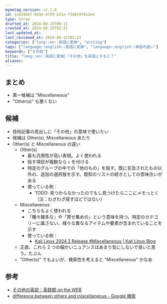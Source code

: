 ```yaml
---
mymetag_version: v2.1.0
id: 1c824bbf-8e9d-4759-b31e-f3d0197412e4
type: Scrap
drafted_at: 2024-08-15T00:11
created_at: 2024-08-15T02:21
last_updated_at:
last_reviewed_at: 2024-08-15T02:23
categories: ["lang::en::英語に変換", "writing"]
tags: ["language::english::英語に変換", "language::english::単語の違い"]
keywords: ["その他"]
title: "lang::en::英語に変換］「その他」を英語にすると？"
aliases:
---
```


## まとめ

- 第一候補は "Miscellaneous"
- "Other(s)" も悪くない

## 候補

- 技術記事の見出しに「その他」の意味で使いたい
- 候補は Other(s), Miscellaneous あたり
- Other(s) と Miscellaneous の違い
    - Other(s)
        - 最も汎用性が高い表現。よく使われる
        - 指す項目が複数なら `s` を付ける
        - 特定のグループの中での「他のもの」を指す。既に言及されたもの以外の、追加の選択肢を示す。既知のリストの続きとしての意味合いがある
        - 使っている例：
            - TODO: 見つからなかったのでもし見つけたらここにメモっとく（注：わざわざ探すほどではない）
    - Miscellaneous
        - こちらもよく使われる
        - 「種々雑多な」や「寄せ集めの」という意味を持つ。特定のカテゴリーに属さない、様々な異なるアイテムや要素が含まれていることを示す
        - 使っている例：
            - [Kali Linux 2024.2 Release #Miscellaneous | Kali Linux Blog](https://www.kali.org/blog/kali-linux-2024-2-release/#miscellaneous)
    - 正直、これら 2 つの細かいニュアンスはあまり気にしないで良いと思う。たぶん
    - "Other(s)" でもよいが、検索性を考えると "Miscellaneous" かなあ

## 参考

- [その他の英訳｜英辞郎 on the WEB](https://eow.alc.co.jp/search?q=%E3%81%9D%E3%81%AE%E4%BB%96)
- [difference between others and miscellaneous - Google 検索](https://www.google.com/search?q=difference+between+others+and+miscellaneous)

